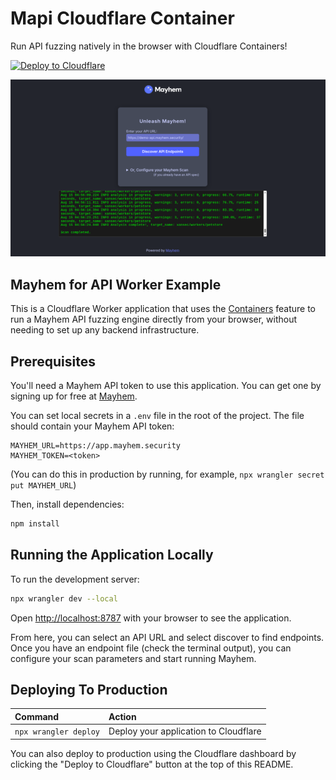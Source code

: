 # Mapi Cloudflare Container

Run API fuzzing natively in the browser with Cloudflare Containers!

[![Deploy to Cloudflare](https://deploy.workers.cloudflare.com/button)](https://deploy.workers.cloudflare.com/?url=https://github.com/xansec/mapi-worker-example/)

![Mapi Worker Application Preview](./public/images/mayhem-worker-app.png)

## Mayhem for API Worker Example
This is a Cloudflare Worker application that uses the [Containers](https://developers.cloudflare.com/containers/) feature to run a Mayhem API fuzzing engine directly from your browser, without needing to set up any backend infrastructure.

## Prerequisites

You'll need a Mayhem API token to use this application. You can get one by signing up for free at [Mayhem](https://app.mayhem.security/).

You can set local secrets in a `.env` file in the root of the project. The file should contain your Mayhem API token:

```
MAYHEM_URL=https://app.mayhem.security
MAYHEM_TOKEN=<token>
```
(You can do this in production by running, for example, `npx wrangler secret put MAYHEM_URL`)


Then, install dependencies:

```bash
npm install
```

## Running the Application Locally

To run the development server:

```bash
npx wrangler dev --local
```

Open [http://localhost:8787](http://localhost:8787) with your browser to see the application.

From here, you can select an API URL and select discover to find endpoints. Once you have an endpoint file (check the terminal output), you can configure your scan parameters and start running Mayhem.

## Deploying To Production

| Command          | Action                                |
| :--------------- | :------------------------------------ |
| `npx wrangler deploy` | Deploy your application to Cloudflare |

You can also deploy to production using the Cloudflare dashboard by clicking the "Deploy to Cloudflare" button at the top of this README.